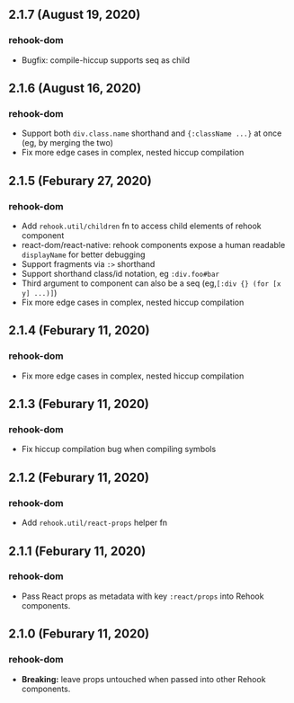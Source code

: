 ## 2.1.7 (August 19, 2020)

### rehook-dom

* Bugfix: compile-hiccup supports seq as child 

## 2.1.6 (August 16, 2020)

### rehook-dom

* Support both `div.class.name` shorthand and `{:className ...}` at once (eg, by merging the two)
* Fix more edge cases in complex, nested hiccup compilation

## 2.1.5 (Feburary 27, 2020)

### rehook-dom

* Add `rehook.util/children` fn to access child elements of rehook component
* react-dom/react-native: rehook components expose a human readable `displayName` for better debugging
* Support fragments via `:>` shorthand
* Support shorthand class/id notation, eg `:div.foo#bar`
* Third argument to component can also be a seq (eg,`[:div {} (for [x y] ...)]`)
* Fix more edge cases in complex, nested hiccup compilation

## 2.1.4 (Feburary 11, 2020)

### rehook-dom

* Fix more edge cases in complex, nested hiccup compilation

## 2.1.3 (Feburary 11, 2020)

### rehook-dom

* Fix hiccup compilation bug when compiling symbols

## 2.1.2 (Feburary 11, 2020)

### rehook-dom

* Add `rehook.util/react-props` helper fn

## 2.1.1 (Feburary 11, 2020)

### rehook-dom

* Pass React props as metadata with key `:react/props` into Rehook components.

## 2.1.0 (Feburary 11, 2020)

### rehook-dom

* **Breaking:** leave props untouched when passed into other Rehook components.
